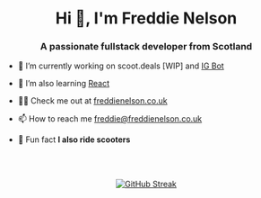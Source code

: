 <h1 align="center">Hi 👋, I'm Freddie Nelson</h1>
<h3 align="center">A passionate fullstack developer from Scotland</h3>

- 🔭 I’m currently working on scoot.deals [WIP] and [IG Bot](https://github.com/freddie-nelson/ig-bot)

- 🌱 I’m also learning [React](https://reactjs.org) 

- 👨‍💻 Check me out at [freddienelson.co.uk](https://freddienelson.co.uk)

- 📫 How to reach me [freddie@freddienelson.co.uk](mailto:freddie@freddienelson.co.uk)

- 🛴 Fun fact **I also ride scooters**

<br>
<br>
<div align="center">
  
[![GitHub Streak](https://github-readme-streak-stats.herokuapp.com?user=freddie-nelson&theme=tokyonight&date_format=j%20M%5B%20Y%5D)](https://git.io/streak-stats)

</div>


